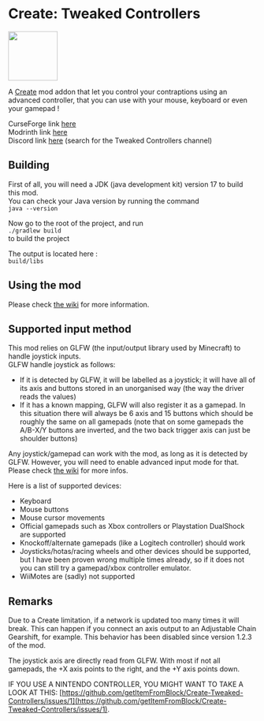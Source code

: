 # Create: Tweaked Controllers

<img src="src/main/resources/logo.png" width="" height="100">

A [Create](https://github.com/Creators-of-Create/Create) mod addon that let you control your contraptions using an advanced controller, that you can use with your mouse, keyboard or even your gamepad !

CurseForge link [here](https://www.curseforge.com/minecraft/mc-mods/create-tweaked-controllers)  
Modrinth link [here](https://modrinth.com/mod/create-tweaked-controllers)  
Discord link [here](https://discord.gg/3AvrppcgG3) (search for the Tweaked Controllers channel)  

## Building

First of all, you will need a JDK (java development kit) version 17 to build this mod.  
You can check your Java version by running the command  
```java --version```  

Now go to the root of the project, and run  
```./gradlew build```  
to build the project  

The output is located here :  
```build/libs```  

## Using the mod

Please check [the wiki](https://github.com/getItemFromBlock/Create-Tweaked-Controllers/wiki) for more information.

## Supported input method

This mod relies on GLFW (the input/output library used by Minecraft) to handle joystick inputs.  
GLFW handle joystick as follows:  
- If it is detected by GLFW, it will be labelled as a joystick; it will have all of its axis and buttons stored in an unorganised way (the way the driver reads the values)  
- If it has a known mapping, GLFW will also register it as a gamepad. In this situation there will always be 6 axis and 15 buttons which should be roughly the same on all gamepads (note that on some gamepads the A/B-X/Y buttons are inverted, and the two back trigger axis can just be shoulder buttons)  
  
Any joystick/gamepad can work with the mod, as long as it is detected by GLFW.
However, you will need to enable advanced input mode for that. Please check [the wiki](https://github.com/getItemFromBlock/Create-Tweaked-Controllers/wiki) for more infos.  

Here is a list of supported devices:  
- Keyboard  
- Mouse buttons  
- Mouse cursor movements  
- Official gamepads such as Xbox controllers or Playstation DualShock are supported  
- Knockoff/alternate gamepads (like a Logitech controller) should work  
- Joysticks/hotas/racing wheels and other devices should be supported, but I have been proven wrong multiple times already, so if it does not you can still try a gamepad/xbox controller emulator.  
- WiiMotes are (sadly) not supported  

## Remarks

Due to a Create limitation, if a network is updated too many times it will break. This can happen if you connect an axis output to an Adjustable Chain Gearshift, for example. This behavior has been disabled since version 1.2.3 of the mod.  

The joystick axis are directly read from GLFW. With most if not all gamepads, the +X axis points to the right, and the +Y axis points down.

IF YOU USE A NINTENDO CONTROLLER, YOU MIGHT WANT TO TAKE A LOOK AT THIS: [https://github.com/getItemFromBlock/Create-Tweaked-Controllers/issues/1](https://github.com/getItemFromBlock/Create-Tweaked-Controllers/issues/1).
